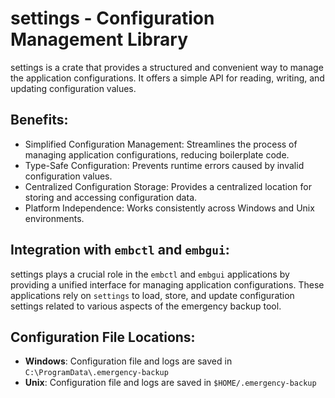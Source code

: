 # settings - Configuration Management Library

settings is a crate that provides a structured and convenient way to manage the application configurations. It offers a simple API for reading, writing, and updating configuration values.

## Benefits:

- Simplified Configuration Management: Streamlines the process of managing application configurations, reducing boilerplate code.
- Type-Safe Configuration: Prevents runtime errors caused by invalid configuration values.
- Centralized Configuration Storage: Provides a centralized location for storing and accessing configuration data.
- Platform Independence: Works consistently across Windows and Unix environments.

## Integration with `embctl` and `embgui`:

settings plays a crucial role in the `embctl` and `embgui` applications by providing a unified interface for managing application configurations. These applications rely on `settings` to load, store, and update configuration settings related to various aspects of the emergency backup tool.

## Configuration File Locations:

- **Windows**: Configuration file and logs are saved in `C:\ProgramData\.emergency-backup`
- **Unix**: Configuration file and logs are saved in `$HOME/.emergency-backup`